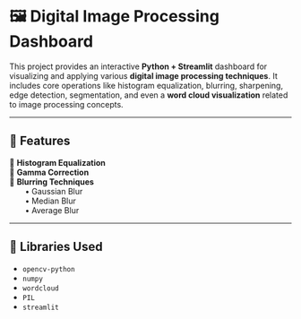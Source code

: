 
# 🖼️ Digital Image Processing Dashboard

This project provides an interactive **Python + Streamlit** dashboard for visualizing and applying various **digital image processing techniques**. It includes core operations like histogram equalization, blurring, sharpening, edge detection, segmentation, and even a **word cloud visualization** related to image processing concepts.

---

## 🚀 Features

🔹 **Histogram Equalization**  
🔹 **Gamma Correction**  
🔹 **Blurring Techniques**  
  • Gaussian Blur  
  • Median Blur  
  • Average Blur

---

## 🧪 Libraries Used

- `opencv-python`
- `numpy`
- `wordcloud`
- `PIL`
- `streamlit`
